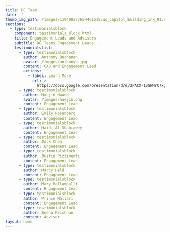 ```yaml
---
title: DC Team
date: ''
thumb_img_path: /images/1194983776544615185us_capitol_building_ink_01.svg.med.png
sections:
  - type: testimonialsblock
    component: testimonials_block.html
    title: Engagement Leads and Advisers
    subtitle: DC Teams Engagement Leads...
    testimonialslist:
      - type: testimonialsblock
        author: Anthony Buchanan
        avatar: /images/anthonyb.jpg
        content: CXO and Engagement Lead
        actions:
          - label: Learn More
            url: >-
              https://docs.google.com/presentation/d/e/2PACX-1vSWNrC7xg-ujsFaqu1ZVZ6xC3x0ixMK0UMc6_xY5hgLrVPFed3JO4GDkHbYCv6uEzpqXI7fSFWnSxEw/embed?start=false&loop=false&delayms=60000&slide=id.g16e0bbe55d_1_0
      - type: testimonialsblock
        author: Haejin Hwang
        avatar: /images/haejin.png
        content: Engagement Lead
      - type: testimonialsblock
        author: Emily Rosenberg
        content: Engagement Lead
      - type: testimonialsblock
        author: Haidi Al-Shabrawey
        content: Engagement Lead
      - type: testimonialsblock
        author: Jack Chan
        content: Engagement Lead
      - type: testimonialsblock
        author: Justin Pizzimenti
        content: Engagement Lead
      - type: testimonialsblock
        author: Marcy Held
        content: Engagement Lead
      - type: testimonialsblock
        author: Mary Mallampalli
        content: Engagement Lead
      - type: testimonialsblock
        author: Prince Mallari
        content: Engagement Lead
      - type: testimonialsblock
        author: Sneha Krishnan
        content: Adviser
layout: home
---
```


